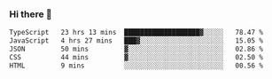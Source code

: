 ### Hi there 👋

<!--
**zhengis-alinur/zhengis-alinur** is a ✨ _special_ ✨ repository because its `README.md` (this file) appears on your GitHub profile.

Here are some ideas to get you started:

- 🔭 I’m currently working on ...
- 🌱 I’m currently learning ...
- 👯 I’m looking to collaborate on ...
- 🤔 I’m looking for help with ...
- 💬 Ask me about ...
- 📫 How to reach me: ...
- 😄 Pronouns: ...
- ⚡ Fun fact: ...
-->

<!--START_SECTION:waka-->

```txt
TypeScript   23 hrs 13 mins  ███████████████████▓░░░░░   78.47 %
JavaScript   4 hrs 27 mins   ███▓░░░░░░░░░░░░░░░░░░░░░   15.05 %
JSON         50 mins         ▓░░░░░░░░░░░░░░░░░░░░░░░░   02.86 %
CSS          44 mins         ▓░░░░░░░░░░░░░░░░░░░░░░░░   02.50 %
HTML         9 mins          ░░░░░░░░░░░░░░░░░░░░░░░░░   00.56 %
```

<!--END_SECTION:waka-->
